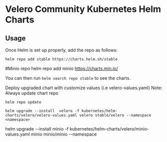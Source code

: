 # Velero Community Kubernetes Helm Charts

## Usage

Once Helm is set up properly, add the repo as follows:

```console
helm repo add stable https://charts.helm.sh/stable  
```
#Minio repo
helm repo add minio https://charts.min.io/


You can then run `helm search repo stable` to see the charts.

Deploy upgraded chart with customize values (i.e velero-values.yaml)
Note: Always update chart repo

```console
helm repo update
 
helm upgrade --install  velero -f kubernetes/helm-charts/velero/velero-values.yaml velero stable/velero --namespace <namespace>
```

helm upgrade --install  minio -f kubernetes/helm-charts/velero/minio-values.yaml minio minio/minio --namespace <namespace>

